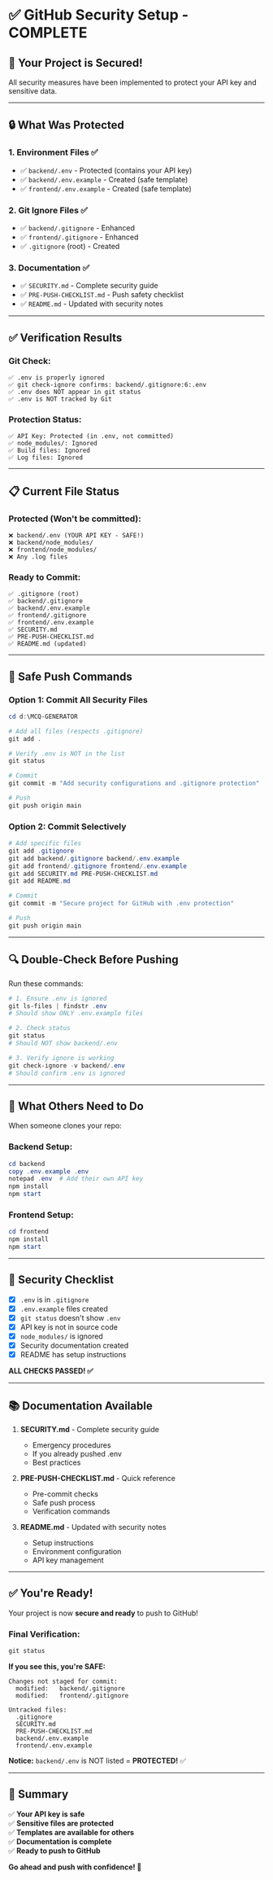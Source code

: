 # ✅ GitHub Security Setup - COMPLETE

## 🎉 Your Project is Secured!

All security measures have been implemented to protect your API key and sensitive data.

---

## 🔒 What Was Protected

### 1. **Environment Files** ✅
- ✅ `backend/.env` - Protected (contains your API key)
- ✅ `backend/.env.example` - Created (safe template)
- ✅ `frontend/.env.example` - Created (safe template)

### 2. **Git Ignore Files** ✅
- ✅ `backend/.gitignore` - Enhanced
- ✅ `frontend/.gitignore` - Enhanced  
- ✅ `.gitignore` (root) - Created

### 3. **Documentation** ✅
- ✅ `SECURITY.md` - Complete security guide
- ✅ `PRE-PUSH-CHECKLIST.md` - Push safety checklist
- ✅ `README.md` - Updated with security notes

---

## ✅ Verification Results

### Git Check:
```
✅ .env is properly ignored
✅ git check-ignore confirms: backend/.gitignore:6:.env
✅ .env does NOT appear in git status
✅ .env is NOT tracked by Git
```

### Protection Status:
```
✅ API Key: Protected (in .env, not committed)
✅ node_modules/: Ignored
✅ Build files: Ignored
✅ Log files: Ignored
```

---

## 📋 Current File Status

### Protected (Won't be committed):
```
❌ backend/.env (YOUR API KEY - SAFE!)
❌ backend/node_modules/
❌ frontend/node_modules/
❌ Any .log files
```

### Ready to Commit:
```
✅ .gitignore (root)
✅ backend/.gitignore
✅ backend/.env.example
✅ frontend/.gitignore
✅ frontend/.env.example
✅ SECURITY.md
✅ PRE-PUSH-CHECKLIST.md
✅ README.md (updated)
```

---

## 🚀 Safe Push Commands

### Option 1: Commit All Security Files
```powershell
cd d:\MCQ-GENERATOR

# Add all files (respects .gitignore)
git add .

# Verify .env is NOT in the list
git status

# Commit
git commit -m "Add security configurations and .gitignore protection"

# Push
git push origin main
```

### Option 2: Commit Selectively
```powershell
# Add specific files
git add .gitignore
git add backend/.gitignore backend/.env.example
git add frontend/.gitignore frontend/.env.example
git add SECURITY.md PRE-PUSH-CHECKLIST.md
git add README.md

# Commit
git commit -m "Secure project for GitHub with .env protection"

# Push
git push origin main
```

---

## 🔍 Double-Check Before Pushing

Run these commands:

```powershell
# 1. Ensure .env is ignored
git ls-files | findstr .env
# Should show ONLY .env.example files

# 2. Check status
git status
# Should NOT show backend/.env

# 3. Verify ignore is working
git check-ignore -v backend/.env
# Should confirm .env is ignored
```

---

## 📝 What Others Need to Do

When someone clones your repo:

### Backend Setup:
```powershell
cd backend
copy .env.example .env
notepad .env  # Add their own API key
npm install
npm start
```

### Frontend Setup:
```powershell
cd frontend
npm install
npm start
```

---

## 🎯 Security Checklist

- [x] `.env` is in `.gitignore`
- [x] `.env.example` files created
- [x] `git status` doesn't show `.env`
- [x] API key is not in source code
- [x] `node_modules/` is ignored
- [x] Security documentation created
- [x] README has setup instructions

**ALL CHECKS PASSED! ✅**

---

## 📚 Documentation Available

1. **SECURITY.md** - Complete security guide
   - Emergency procedures
   - If you already pushed .env
   - Best practices

2. **PRE-PUSH-CHECKLIST.md** - Quick reference
   - Pre-commit checks
   - Safe push process
   - Verification commands

3. **README.md** - Updated with security notes
   - Setup instructions
   - Environment configuration
   - API key management

---

## ✅ You're Ready!

Your project is now **secure and ready** to push to GitHub!

### Final Verification:
```powershell
git status
```

**If you see this, you're SAFE:**
```
Changes not staged for commit:
  modified:   backend/.gitignore
  modified:   frontend/.gitignore

Untracked files:
  .gitignore
  SECURITY.md
  PRE-PUSH-CHECKLIST.md
  backend/.env.example
  frontend/.env.example
```

**Notice:** `backend/.env` is NOT listed = **PROTECTED!** ✅

---

## 🎊 Summary

✅ **Your API key is safe**  
✅ **Sensitive files are protected**  
✅ **Templates are available for others**  
✅ **Documentation is complete**  
✅ **Ready to push to GitHub**  

**Go ahead and push with confidence! 🚀**
